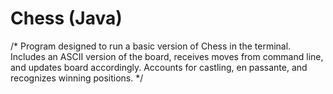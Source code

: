 # Chess (Java)

/*
Program designed to run a basic version of Chess in the terminal. Includes an ASCII version of the board, receives moves from command line, and updates board accordingly. Accounts for castling, en passante, and recognizes winning positions.
*/
